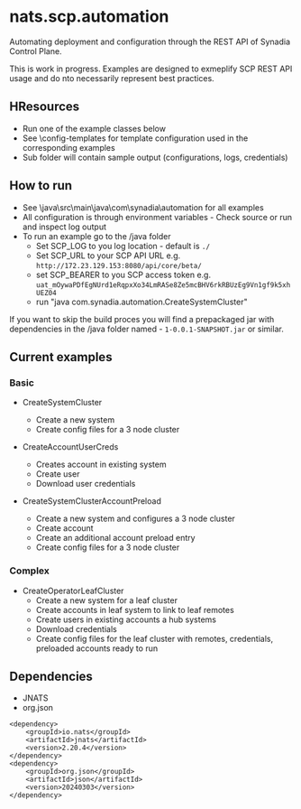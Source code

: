 # nats.scp.automation

Automating deployment and configuration through the REST API of Synadia Control Plane.

This is work in progress. Examples are designed to exmeplify SCP REST API usage and do nto necessarily represent best practices.

## HResources
* Run one of the example classes below
* See \config-templates for template configuration used in the corresponding examples
* Sub folder will contain sample output (configurations, logs, credentials)

## How to run

* See \java\src\main\java\com\synadia\automation for all examples
* All configuration is through environment variables - Check source or run and inspect log output
* To run an example go to the /java folder
    * Set SCP_LOG to you log location - default is `./`
    * Set SCP_URL to your SCP API URL  e.g. `http://172.23.129.153:8080/api/core/beta/`
    * set SCP_BEARER to you SCP access token e.g. `uat_mOywaPDfEgNUrd1eRqpxXo34LmRASe8Ze5mcBHV6rkRBUzEg9Vn1gf9k5xhUEZ04`
    * run "java  com.synadia.automation.CreateSystemCluster"

If you want to skip the build proces you will find a prepackaged jar with dependencies in the /java folder named - `1-0.0.1-SNAPSHOT.jar` or similar.

## Current examples

### Basic
* CreateSystemCluster
    * Create a new system
    * Create config files for a 3 node cluster
    
* CreateAccountUserCreds
    * Creates account in existing system
    * Create user
    * Download user credentials
    
* CreateSystemClusterAccountPreload
    * Create a new system and configures a 3 node cluster
    * Create account 
    * Create an additional account preload entry
    * Create config files for a 3 node cluster

### Complex

* CreateOperatorLeafCluster
    * Create a new system for a leaf cluster
    * Create accounts in leaf system to link to leaf remotes
    * Create users in existing accounts a hub systems
    * Download credentials
    * Create config files for the leaf cluster with remotes, credentials, preloaded accounts ready to run

    

## Dependencies
* JNATS
* org.json

````
<dependency>
    <groupId>io.nats</groupId>
    <artifactId>jnats</artifactId>
    <version>2.20.4</version>
</dependency>
<dependency>
    <groupId>org.json</groupId>
    <artifactId>json</artifactId>
    <version>20240303</version>
</dependency>
````


